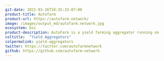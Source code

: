 ```yaml
---
git-date: 2021-03-26T10:35:33-07:00
product-title: Autofarm
product-url: https://autofarm.network/
image: /images/output_md/autofarm.network.jpg
ecosystem: bsc
product-description: AutoFarm is a yield farming aggregator running on both Binance Smart Chain (BSC) and Huobi ECO chain (HECO).
coltitle:  "Yield Aggregators"
colpermalink: yield-aggregators
twitter: https://twitter.com/autofarmnetwork
github: https://github.com/autofarm-network
---
```

